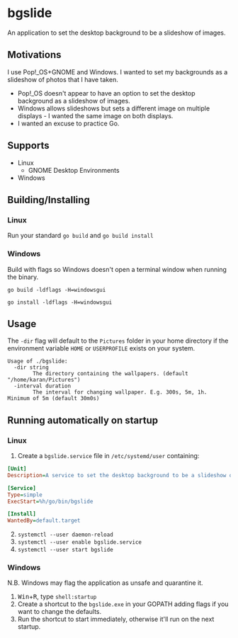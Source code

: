 # bgslide
An application to set the desktop background to be a slideshow of images.

## Motivations
I use Pop!_OS+GNOME and Windows. I wanted to set my backgrounds as a slideshow of photos that I have taken.

- Pop!_OS doesn't appear to have an option to set the desktop background as a slideshow of images.
- Windows allows slideshows but sets a different image on multiple displays - I wanted the same image on both displays.
- I wanted an excuse to practice Go.

## Supports
- Linux
    - GNOME Desktop Environments
- Windows

## Building/Installing
### Linux
Run your standard `go build` and `go build install`

### Windows
Build with flags so Windows doesn't open a terminal window when running the binary.

`go build -ldflags -H=windowsgui`

`go install -ldflags -H=windowsgui`

## Usage
The `-dir` flag will default to the `Pictures` folder in your home directory if the environment variable `HOME` or `USERPROFILE` exists on your system.
```
Usage of ./bgslide:
  -dir string
        The directory containing the wallpapers. (default "/home/karan/Pictures")
  -interval duration
        The interval for changing wallpaper. E.g. 300s, 5m, 1h. Minimum of 5m (default 30m0s)
```

## Running automatically on startup
### Linux
1. Create a `bgslide.service` file in `/etc/systemd/user` containing:
```ini
[Unit]
Description=A service to set the desktop background to be a slideshow of images.

[Service]
Type=simple
ExecStart=%h/go/bin/bgslide

[Install]
WantedBy=default.target
```
2. `systemctl --user daemon-reload`
3. `systemctl --user enable bgslide.service`
4. `systemctl --user start bgslide`

### Windows
N.B. Windows may flag the application as unsafe and quarantine it.
1. <kbd>Win</kbd>+<kbd>R</kbd>, type `shell:startup`
2. Create a shortcut to the `bgslide.exe` in your GOPATH adding flags if you want to change the defaults.
3. Run the shortcut to start immediately, otherwise it'll run on the next startup.
